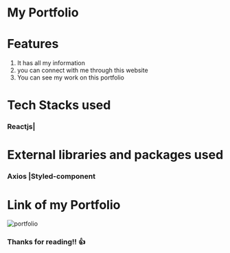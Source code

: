 # My Portfolio 


# Features
1. It has all my information 
2. you can connect with me through this website
3. You can see my work on this portfolio

# Tech Stacks used
### Reactjs| 

# External libraries and packages used
### Axios |Styled-component 


# Link of my Portfolio
![portfolio](https://shikhatiwari-shikha-max.vercel.app/)  


### Thanks for reading!! 👍
